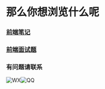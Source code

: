 # 那么你想浏览什么呢

### [前端笔记](/notes)

### [前端面试题](/interview)



### 有问题请联系

![WX](http://i1.fuimg.com/715842/36dcc7d56d9d9743.png)![QQ](http://i1.fuimg.com/715842/09989e333a19182f.png)

